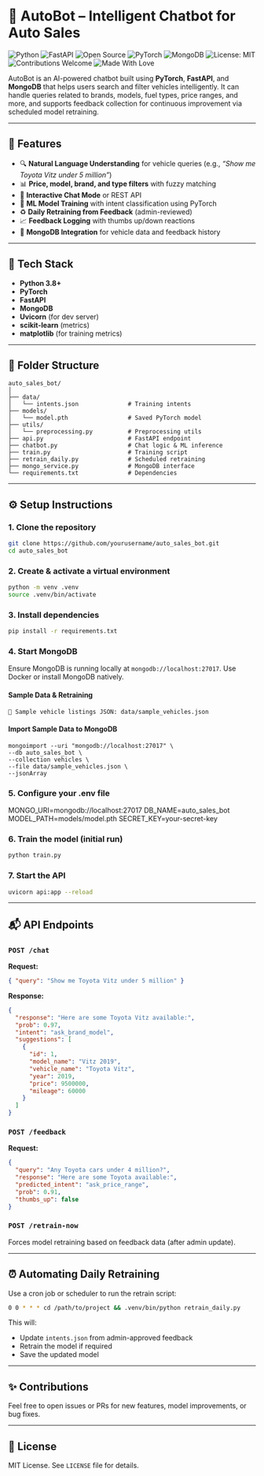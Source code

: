 
# 🚗 AutoBot – Intelligent Chatbot for Auto Sales
![Python](https://img.shields.io/badge/python-3.13-blue)
![FastAPI](https://img.shields.io/badge/FastAPI-ready-green)
![Open Source](https://img.shields.io/badge/license-MIT-green)
![PyTorch](https://img.shields.io/badge/PyTorch-Enabled-EE4C2C?logo=pytorch)
![MongoDB](https://img.shields.io/badge/MongoDB-Integrated-brightgreen?logo=mongodb)
![License: MIT](https://img.shields.io/badge/License-MIT-yellow.svg)
![Contributions Welcome](https://img.shields.io/badge/contributions-welcome-orange.svg)
![Made With Love](https://img.shields.io/badge/Made%20with-%E2%9D%A4-red)


AutoBot is an AI-powered chatbot built using **PyTorch**, **FastAPI**, and **MongoDB** that helps users search and filter vehicles intelligently. It can handle queries related to brands, models, fuel types, price ranges, and more, and supports feedback collection for continuous improvement via scheduled model retraining.

---

## 🚀 Features

- 🔍 **Natural Language Understanding** for vehicle queries (e.g., *“Show me Toyota Vitz under 5 million”*)
- 📊 **Price, model, brand, and type filters** with fuzzy matching
- 💬 **Interactive Chat Mode** or REST API
- 🧠 **ML Model Training** with intent classification using PyTorch
- ♻️ **Daily Retraining from Feedback** (admin-reviewed)
- 📈 **Feedback Logging** with thumbs up/down reactions
- 📂 **MongoDB Integration** for vehicle data and feedback history

---

## 🧰 Tech Stack

- **Python 3.8+**
- **PyTorch**
- **FastAPI**
- **MongoDB**
- **Uvicorn** (for dev server)
- **scikit-learn** (metrics)
- **matplotlib** (for training metrics)

---

## 📁 Folder Structure

```
auto_sales_bot/
│
├── data/
│   └── intents.json              # Training intents
├── models/
│   └── model.pth                 # Saved PyTorch model
├── utils/
│   └── preprocessing.py          # Preprocessing utils
├── api.py                        # FastAPI endpoint
├── chatbot.py                    # Chat logic & ML inference
├── train.py                      # Training script
├── retrain_daily.py              # Scheduled retraining
├── mongo_service.py              # MongoDB interface
└── requirements.txt              # Dependencies
```

---

## ⚙️ Setup Instructions

### 1. Clone the repository

```bash
git clone https://github.com/yourusername/auto_sales_bot.git
cd auto_sales_bot
```

### 2. Create & activate a virtual environment

```bash
python -m venv .venv
source .venv/bin/activate
```

### 3. Install dependencies

```bash
pip install -r requirements.txt
```

### 4. Start MongoDB

Ensure MongoDB is running locally at `mongodb://localhost:27017`. Use Docker or install MongoDB natively.

  #### Sample Data & Retraining

    🚗 Sample vehicle listings JSON: data/sample_vehicles.json

  #### Import Sample Data to MongoDB

  ```
  mongoimport --uri "mongodb://localhost:27017" \
  --db auto_sales_bot \
  --collection vehicles \
  --file data/sample_vehicles.json \
  --jsonArray
  ```

### 5. Configure your .env file

MONGO_URI=mongodb://localhost:27017
DB_NAME=auto_sales_bot
MODEL_PATH=models/model.pth
SECRET_KEY=your-secret-key

### 6. Train the model (initial run)

```bash
python train.py
```

### 7. Start the API

```bash
uvicorn api:app --reload
```

---

## 📬 API Endpoints

### `POST /chat`

**Request:**
```json
{ "query": "Show me Toyota Vitz under 5 million" }
```

**Response:**
```json
{
  "response": "Here are some Toyota Vitz available:",
  "prob": 0.97,
  "intent": "ask_brand_model",
  "suggestions": [
    {
      "id": 1,
      "model_name": "Vitz 2019",
      "vehicle_name": "Toyota Vitz",
      "year": 2019,
      "price": 9500000,
      "mileage": 60000
    }
  ]
}
```

### `POST /feedback`

**Request:**
```json
{
  "query": "Any Toyota cars under 4 million?",
  "response": "Here are some Toyota available:",
  "predicted_intent": "ask_price_range",
  "prob": 0.91,
  "thumbs_up": false
}
```

### `POST /retrain-now`

Forces model retraining based on feedback data (after admin update).

---

## ⏰ Automating Daily Retraining

Use a cron job or scheduler to run the retrain script:

```bash
0 0 * * * cd /path/to/project && .venv/bin/python retrain_daily.py
```

This will:
- Update `intents.json` from admin-approved feedback
- Retrain the model if required
- Save the updated model

---

## ✨ Contributions

Feel free to open issues or PRs for new features, model improvements, or bug fixes.



---

## 📜 License

MIT License. See `LICENSE` file for details.

